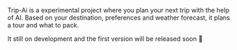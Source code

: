 Trip-Ai is a experimental project where you plan your next trip with the help of AI. Based on your destination, preferences and weather forecast, it plans a tour and what to pack.

It still on development and the first version will be released soon 🚀


